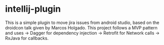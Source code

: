 # intellij-plugin
This is a simple plugin to move jira issues from android studio, based on the droidcon talk given by Marcos Holgado.
This project follows a MVP pattern and uses 
-> Dagger for dependency injection
-> Retrofit for Network calls
-> RxJava for callbacks.

